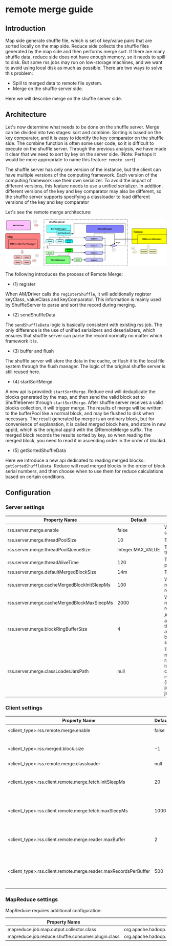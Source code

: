 # remote merge guide

## Introduction


Map side generate shuffle file, which is set of key/value pairs that are sorted locally on the map side. 
Reduce side collects the shuffle files generated by the map side and then performs merge sort. 
If there are many shuffle data, reduce side does not have enough memory, so it needs to spill to disk.
But some rss jobs may run on low-storage machines, and we want to avoid using local disk as much as possible. 
There are two ways to solve this problem:

* Spill to merged data to remote file system.
* Merge on the shuffle server side.

Here we will describe merge on the shuffle server side.

## Architecture

Let's now determine what needs to be done on the shuffle server. Merge can be divided into two stages: sort and combine.
Sorting is based on the key comparator, and it is easy to identify the key comparator on the shuffle side. The combine 
function is often some user code, so it is difficult to execute on the shuffle server. Through the previous analysis,
we have made it clear that we need to sort by key on the server side. 
(Note: Perhaps it would be more appropriate to name this feature: `remote sort`)

The shuffle server has only one version of the instance, but the client can have multiple versions of the computing
framework. Each version of the computing framework use their own serializer. To avoid the impact of different versions,
this feature needs to use a unified serializer. In addition, different versions of the key and key comparator may also
be different, so the shuffle server supports specifying a classloader to load different versions of the key and key
comparator

Let's see the remote merge architecture:

![Remote Merge Architecture.png](asset/rss_remote_merge_architecture.png)


The following introduces the process of Remote Merge:

* (1) register

When AM/Driver calls the `registerShuffle`, it will additionally register keyClass, valueClass and keyComparator. 
This information is mainly used by ShuffleServer to parse and sort the record during merging.

* (2) sendShuffleData

The `sendShuffleData` logic is basically consistent with existing rss job. The only difference is the use of unified
serializers and deserializers, which ensures that shuffle server can parse the record normally no matter which
framework it is.

* (3) buffer and flush

The shuffle server will store the data in the cache, or flush it to the local file system through the flush manager.
The logic of the original shuffle server is still reused here.

* (4) startSortMerge

A new api is provided: `startSortMerge`. Reduce end will deduplicate the blocks generated by the map, and then send
the valid block set to ShuffleServer through `startSortMerge`. After shuffle server receives a valid blocks collection,
it will trigger merge. The results of merge will be written to the bufferPool like a normal block, and may be flushed
to disk when necessary. The result generated by merge is an ordinary block, but for convenience of explanation, it is 
called merged block here, and store in new appId, which is the original appId with the @RemoteMerge suffix. The merged
block records the results sorted by key, so when reading the merged block, you need to read it in ascending order in the
order of blockid.

* (5) getSortedShuffleData

Here we introduce a new api dedicated to reading merged blocks: `getSortedShuffleData`. Reduce will read merged blocks
in the order of block serial numbers, and then choose when to use them for reduce calculations based on certain 
conditions.


## Configuration

### Server settings

| Property Name                                | Default           | 	Description                                                                                                                                                                                                                                                                                      |
|----------------------------------------------|-------------------|---------------------------------------------------------------------------------------------------------------------------------------------------------------------------------------------------------------------------------------------------------------------------------------------------|
| rss.server.merge.enable                      | false             | Whether to enable remote merge in server side.                                                                                                                                                                                                                                                    |
| rss.server.merge.threadPoolSize              | 10                | The size for merge thread pool.                                                                                                                                                                                                                                                                   |
| rss.server.merge.threadPoolQueueSize         | Integer.MAX_VALUE | The size of waiting queue for merge thread pool.                                                                                                                                                                                                                                                  |
| rss.server.merge.threadAliveTime             | 120               | The thread idle time for merge thread pool (s).                                                                                                                                                                                                                                                   |
| rss.server.merge.defaultMergedBlockSize      | 14m               | The default merged block size.                                                                                                                                                                                                                                                                    |
| rss.server.merge.cacheMergedBlockInitSleepMs | 100               | When caching merged block, the minimum sleep time after failure to require memory.                                                                                                                                                                                                                |
| rss.server.merge.cacheMergedBlockMaxSleepMs  | 2000              | When caching merged block, the maximum sleep time after failure to require memory.                                                                                                                                                                                                                |
| rss.server.merge.blockRingBufferSize         | 4                 | A flush file contains multiple blocks. To avoid allocating handle for each block, the server reads the file sequentially and writes to ring buffer to cache the blocks. This configuration is used to set the size of the ring buffer.                                                            |
| rss.server.merge.classLoaderJarsPath         | null              | The jars path for class loader when merge. The value of rss.server.merge.classLoaderJarsPath is the default config for loading. You can also set rss.server.merge.classLoaderJarsPath.{label} to set different types of jar paths. The client can select different jar paths by specifying label. |


### Client settings

| Property Name                                                    | Default | 	Description                                                                                                                                                                                                                |
|------------------------------------------------------------------|---------|--------------------------------------------------------------------------------------------------------------------------------------------------------------------------------------------------------------------------------|
| <client_type>.rss.remote.merge.enable                            | false   | Whether to enable remote merge in client side.                                                                                                                                                                                 |
| <client_type>.rss.merged.block.size                              | -1      | The client specifies the size of the merged block. If not set, the value of rss.server.merge.defaultMergedBlockSize on the server will be used.                                                                                |
| <client_type>.rss.remote.merge.classloader                       | null    | The client selects the label of the jar path.                                                                                                                                                                                  |
| <client_type>.rss.client.remote.merge.fetch.initSleepMs          | 20      | The shuffle side supports merging and reading at the same time. The merged block to be obtained may not have been merged yet. Therefore, sleep is required. This value is the minimum sleep time.                              |
| <client_type>.rss.client.remote.merge.fetch.maxSleepMs           | 1000    | The shuffle side supports merging and reading at the same time. The merged block to be obtained may not have been merged yet. Therefore, sleep is required. This value is the maximum sleep time.                              |
| <client_type>.rss.client.remote.merge.reader.maxBuffer           | 2       | After the client obtains the sorted key/value pairs, it will be placed in the buffer for processing. This configuration controls the maximum number of buffers under each partition.                                           |
| <client_type>.rss.client.remote.merge.reader.maxRecordsPerBuffer | 500     | After the client obtains the sorted key/value pairs, it will be placed in the buffer for processing. When the RecordBuffer reaches the size specified by this configuration, it will be sent to the downstream for processing. |

### MapReduce settings

MapReduce requires additional configuration:

| Property Name                                                    | Value                                                |
|------------------------------------------------------------------|------------------------------------------------------|
| mapreduce.job.map.output.collector.class                         | org.apache.hadoop.mapred.RssMapOutputCollector       |
| mapreduce.job.reduce.shuffle.consumer.plugin.class               | org.apache.hadoop.mapreduce.task.reduce.RMRssShuffle |
